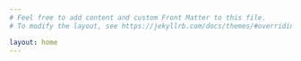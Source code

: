 ```yaml
---
# Feel free to add content and custom Front Matter to this file.
# To modify the layout, see https://jekyllrb.com/docs/themes/#overriding-theme-defaults

layout: home
---
```

<script src="https://cdn.jsdelivr.net/npm/lodash@4.17.21/lodash.min.js"></script>
<script src="{{ site.baseurl | prepend: site.url }}/assets/js/hello.js"></script>